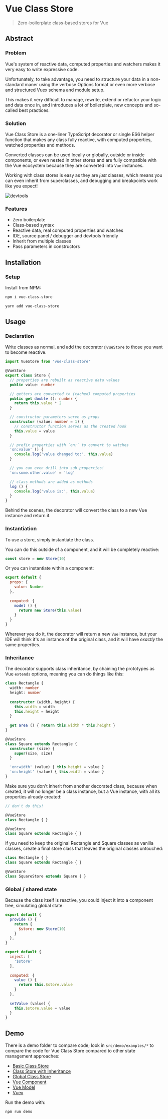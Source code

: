 # Vue Class Store

> Zero-boilerplate class-based stores for Vue

## Abstract

### Problem

Vue's system of reactive data, computed properties and watchers makes it very easy to write expressive code.

Unfortunately, to take advantage, you need to structure your data in a non-standard maner using the verbose Options format or even more verbose and structured Vuex schema and module setup.

This makes it very difficult to manage, rewrite, extend or refactor your logic and data once in, and introduces a lot of boilerplate, new concepts and so-called best practices. 

### Solution

Vue Class Store is a one-liner TypeScript decorator or single ES6 helper function that makes any class fully reactive, with computed properties, watched properties and methods.

Converted classes can be used locally or globally, outside or inside components, or even nested in other stores and are fully compatible with the Vue ecosystem because they are converted into `Vue` instances.

Working with class stores is easy as they are *just* classes, which means you can even inherit from superclasses, and debugging and breakpoints work like you expect!

![devtools](https://raw.githubusercontent.com/davestewart/vue-class-store/master/docs/breakpoints.png)

### Features

- Zero boilerplate
- Class-based syntax
- Reactive data, real computed properties and watches
- IDE, source panel / debugger and devtools friendly
- Inherit from multiple classes
- Pass parameters in constructors

## Installation

### Setup

Install from NPM:

```bash
npm i vue-class-store
```

```bash
yarn add vue-class-store
```

## Usage

### Declaration

Write classes as normal, and add the decorator `@VueStore` to those you want to become reactive.

```typescript
import VueStore from 'vue-class-store'

@VueStore
export class Store {
  // properties are rebuilt as reactive data values
  public value: number

  // getters are converted to (cached) computed properties
  public get double (): number {
    return this.value * 2
  }

  // constructor parameters serve as props
  constructor (value: number = 1) {
    // constructor function serves as the created hook
    this.value = value
  }

  // prefix properties with `on:` to convert to watches
  'on:value' () {
    console.log('value changed to:', this.value)
  }

  // you can even drill into sub properties!
  'on:some.other.value' = 'log'

  // class methods are added as methods
  log () {
    console.log('value is:', this.value)
  }
}
```

Behind the scenes, the decorator will convert the class to a new Vue instance and return it.

### Instantiation

To use a store, simply instantiate the class.

You can do this outside of a component, and it will be completely reactive:

```typescript
const store = new Store(10)
```

Or you can instantiate within a component:

```javascript
export default {
  props: {
    value: Number
  },
  
  computed: {
    model () {
      return new Store(this.value)
    }
  }
}
```

Wherever you do it, the decorator will return a new `Vue` instance, but your IDE will think it's an instance of the original class, and it will have *exactly* the same properties.

### Inheritance

The decorator supports class inheritance, by chaining the prototypes as Vue `extends` options, meaning you can do things like this:

```typescript
class Rectangle {
  width: number
  height: number
  
  constructor (width, height) {
    this.width = width
    this.height = height
  }
  
  get area () { return this.width * this.height }
}

@VueStore
class Square extends Rectangle {
  constructor (size) {
    super(size, size)
  }

  'on:width' (value) { this.height = value }
  'on:height' (value) { this.width = value }
}
```

Make sure you don't inherit from another decorated class, because when created, it will no longer be a class instance, but a Vue instance, with all its properties already created:

```typescript
// don't do this!

@VueStore
class Rectangle { }

@VueStore
class Square extends Rectangle { }
```

If you need to keep the original Rectangle and Square classes as vanilla classes, create a final store class that leaves the original classes untouched:

```typescript
class Rectangle { }
class Square extends Rectangle { }

@VueStore
class SquareStore extends Square { } 
```

### Global / shared state

Because the class itself is reactive, you could inject it into a component tree, simulating global state:

```javascript
export default {
  provide () {
    return {
      $store: new Store(10)
    }
  },
}
```

```javascript
export default {
  inject: [
    '$store'
  ],
  
  computed: {
    value () {
      return this.$store.value
    }
  },
  
  setValue (value) {
    this.$store.value = value
  }
}
```

## Demo

There is a demo folder to compare code; look in `src/demo/examples/*` to compare the code for Vue Class Store compared to other state management approaches:

- [Basic Class Store](./src/demo/examples/class-store)
- [Class Store with Inheritance](./src/demo/examples/class-store-inheritance)
- [Global Class Store](./src/demo/examples/class-store-global)
- [Vue Component](./src/demo/examples/vue-component)
- [Vue Model](./src/demo/examples/vue-model)
- [Vuex](./src/demo/examples/vuex)

Run the demo with:

```
npm run demo
```

